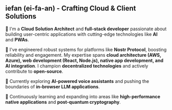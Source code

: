 ## iefan (ei-fa-an) - Crafting Cloud & Client Solutions

👋 I'm a **Cloud Solution Architect** and **full-stack developer** passionate about building user-centric applications with cutting-edge technologies like **AI** and **PWAs**.

🚀 I've engineered robust systems for platforms like **Nostr Protocol**, boosting reliability and engagement. My expertise spans **cloud architecture (AWS, Azure), web development (React, Node.js), native app development, and AI integration**. I champion **decentralized technologies** and actively contribute to **open-source**.

🔭 Currently exploring **AI-powered voice assistants** and pushing the boundaries of **in-browser LLM applications**.  

🌱 Continuously learning and expanding into areas like **high-performance native applications** and **post-quantum cryptography**.
